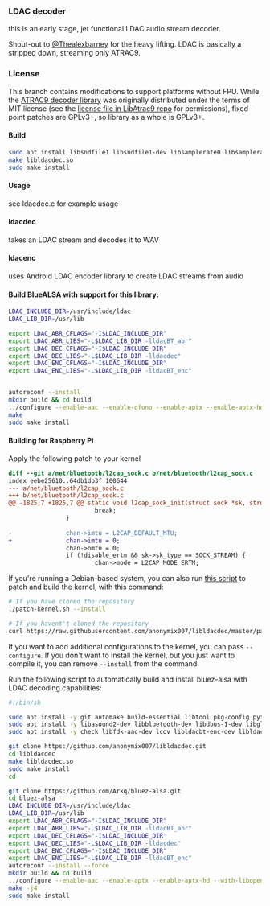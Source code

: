 ### LDAC decoder

this is an early stage, jet functional LDAC audio stream decoder.

Shout-out to [@Thealexbarney](https://github.com/Thealexbarney) for the heavy lifting.
LDAC is basically a stripped down, streaming only ATRAC9.

### License
This branch contains modifications to support platforms without FPU. While the [ATRAC9 decoder library](https://github.com/Thealexbarney/LibAtrac9) was originally distributed under the terms of MIT license (see the [license file in LibAtrac9 repo](https://raw.githubusercontent.com/Thealexbarney/LibAtrac9/master/LICENSE) for permissions), fixed-point patches are GPLv3+, so library as a whole is GPLv3+.

#### Build
```sh
sudo apt install libsndfile1 libsndfile1-dev libsamplerate0 libsamplerate0-dev
make libldacdec.so
sudo make install

```

#### Usage
see ldacdec.c for example usage

#### ldacdec
takes an LDAC stream and decodes it to WAV

#### ldacenc
uses Android LDAC encoder library to create LDAC streams from audio

#### Build BlueALSA with support for this library:
```sh
LDAC_INCLUDE_DIR=/usr/include/ldac
LDAC_LIB_DIR=/usr/lib

export LDAC_ABR_CFLAGS="-I$LDAC_INCLUDE_DIR"
export LDAC_ABR_LIBS="-L$LDAC_LIB_DIR -lldacBT_abr"
export LDAC_DEC_CFLAGS="-I$LDAC_INCLUDE_DIR"
export LDAC_DEC_LIBS="-L$LDAC_LIB_DIR -lldacdec"
export LDAC_ENC_CFLAGS="-I$LDAC_INCLUDE_DIR"
export LDAC_ENC_LIBS="-L$LDAC_LIB_DIR -lldacBT_enc"


autoreconf --install
mkdir build && cd build
../configure --enable-aac --enable-ofono --enable-aptx --enable-aptx-hd --with-libopenaptx --enable-ldac --enable-debug
make
sudo make install
```

#### Building for Raspberry Pi

Apply the following patch to your kernel
```diff
diff --git a/net/bluetooth/l2cap_sock.c b/net/bluetooth/l2cap_sock.c
index eebe25610..64db1db3f 100644
--- a/net/bluetooth/l2cap_sock.c
+++ b/net/bluetooth/l2cap_sock.c
@@ -1825,7 +1825,7 @@ static void l2cap_sock_init(struct sock *sk, struct sock *parent)
                        break;
                }
 
-               chan->imtu = L2CAP_DEFAULT_MTU;
+               chan->imtu = 0;
                chan->omtu = 0;
                if (!disable_ertm && sk->sk_type == SOCK_STREAM) {
                        chan->mode = L2CAP_MODE_ERTM;
```

If you're running a Debian-based system, you can also run [this script](https://github.com/anonymix007/libldacdec/blob/master/patch-kernel.sh)
to patch and build the kernel, with this command:
```sh
# If you have cloned the repository
./patch-kernel.sh --install

# If you havent't cloned the repository
curl https://raw.githubusercontent.com/anonymix007/libldacdec/master/patch-kernel.sh | bash -s -- --install
```
If you want to add additional configurations to the kernel, you can pass `--configure`.
If you don't want to install the kernel, but you just want to compile it, you can remove `--install` from the command.

Run the following script to automatically build and install bluez-alsa with LDAC decoding capabilities:
```sh
#!/bin/sh

sudo apt install -y git automake build-essential libtool pkg-config python3-docutils
sudo apt install -y libasound2-dev libbluetooth-dev libdbus-1-dev libglib2.0-dev libsbc-dev
sudo apt install -y check libfdk-aac-dev lcov libldacbt-enc-dev libldacbt-abr-dev libbsd-dev libopenaptx-dev libunwind-dev libncurses-dev libreadline-dev libspandsp-dev libsndfile1 libsndfile1-dev libsamplerate0 libsamplerate0-dev

git clone https://github.com/anonymix007/libldacdec.git
cd libldacdec
make libldacdec.so
sudo make install
cd

git clone https://github.com/Arkq/bluez-alsa.git
cd bluez-alsa
LDAC_INCLUDE_DIR=/usr/include/ldac
LDAC_LIB_DIR=/usr/lib
export LDAC_ABR_CFLAGS="-I$LDAC_INCLUDE_DIR"
export LDAC_ABR_LIBS="-L$LDAC_LIB_DIR -lldacBT_abr"
export LDAC_DEC_CFLAGS="-I$LDAC_INCLUDE_DIR"
export LDAC_DEC_LIBS="-L$LDAC_LIB_DIR -lldacdec"
export LDAC_ENC_CFLAGS="-I$LDAC_INCLUDE_DIR"
export LDAC_ENC_LIBS="-L$LDAC_LIB_DIR -lldacBT_enc"
autoreconf --install --force
mkdir build && cd build
../configure --enable-aac --enable-aptx --enable-aptx-hd --with-libopenaptx --enable-ldac --enable-debug --enable-cli
make -j4
sudo make install
```

